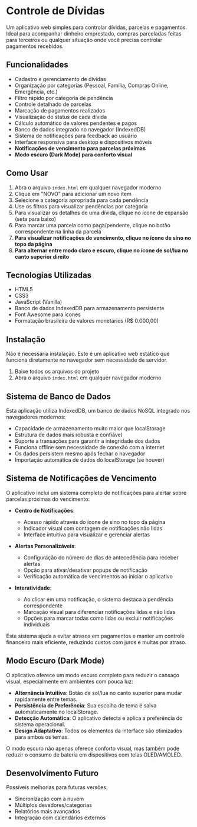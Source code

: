 # Controle de Dívidas

Um aplicativo web simples para controlar dívidas, parcelas e pagamentos. Ideal para acompanhar dinheiro emprestado, compras parceladas feitas para terceiros ou qualquer situação onde você precisa controlar pagamentos recebidos.

## Funcionalidades

- Cadastro e gerenciamento de dívidas
- Organização por categorias (Pessoal, Família, Compras Online, Emergência, etc.)
- Filtro rápido por categoria de pendência
- Controle detalhado de parcelas
- Marcação de pagamentos realizados
- Visualização do status de cada dívida
- Cálculo automático de valores pendentes e pagos
- Banco de dados integrado no navegador (IndexedDB)
- Sistema de notificações para feedback ao usuário
- Interface responsiva para desktop e dispositivos móveis
- **Notificações de vencimento para parcelas próximas**
- **Modo escuro (Dark Mode) para conforto visual**

## Como Usar

1. Abra o arquivo `index.html` em qualquer navegador moderno
2. Clique em "NOVO" para adicionar um novo item
3. Selecione a categoria apropriada para cada pendência
4. Use os filtros para visualizar pendências por categoria
5. Para visualizar os detalhes de uma dívida, clique no ícone de expansão (seta para baixo)
6. Para marcar uma parcela como paga/pendente, clique no botão correspondente na linha da parcela
7. **Para visualizar notificações de vencimento, clique no ícone de sino no topo da página**
8. **Para alternar entre modo claro e escuro, clique no ícone de sol/lua no canto superior direito**

## Tecnologias Utilizadas

- HTML5
- CSS3
- JavaScript (Vanilla)
- Banco de dados IndexedDB para armazenamento persistente
- Font Awesome para ícones
- Formatação brasileira de valores monetários (R$ 0.000,00)

## Instalação

Não é necessária instalação. Este é um aplicativo web estático que funciona diretamente no navegador sem necessidade de servidor.

1. Baixe todos os arquivos do projeto
2. Abra o arquivo `index.html` em qualquer navegador moderno

## Sistema de Banco de Dados

Esta aplicação utiliza IndexedDB, um banco de dados NoSQL integrado nos navegadores modernos:

- Capacidade de armazenamento muito maior que localStorage
- Estrutura de dados mais robusta e confiável
- Suporte a transações para garantir a integridade dos dados
- Funciona offline sem necessidade de conexão com a internet
- Os dados persistem mesmo após fechar o navegador
- Importação automática de dados do localStorage (se houver)

## Sistema de Notificações de Vencimento

O aplicativo inclui um sistema completo de notificações para alertar sobre parcelas próximas do vencimento:

- **Centro de Notificações**:
  - Acesso rápido através do ícone de sino no topo da página
  - Indicador visual com contagem de notificações não lidas
  - Interface intuitiva para visualizar e gerenciar alertas

- **Alertas Personalizáveis**:
  - Configuração do número de dias de antecedência para receber alertas
  - Opção para ativar/desativar popups de notificação
  - Verificação automática de vencimentos ao iniciar o aplicativo

- **Interatividade**:
  - Ao clicar em uma notificação, o sistema destaca a pendência correspondente
  - Marcação visual para diferenciar notificações lidas e não lidas
  - Opções para marcar todas como lidas ou excluir notificações individuais

Este sistema ajuda a evitar atrasos em pagamentos e manter um controle financeiro mais eficiente, reduzindo custos com juros e multas por atraso.

## Modo Escuro (Dark Mode)

O aplicativo oferece um modo escuro completo para reduzir o cansaço visual, especialmente em ambientes com pouca luz:

- **Alternância Intuitiva**: Botão de sol/lua no canto superior para mudar rapidamente entre temas.
- **Persistência de Preferência**: Sua escolha de tema é salva automaticamente no localStorage.
- **Detecção Automática**: O aplicativo detecta e aplica a preferência do sistema operacional.
- **Design Adaptativo**: Todos os elementos da interface são otimizados para ambos os temas.

O modo escuro não apenas oferece conforto visual, mas também pode reduzir o consumo de bateria em dispositivos com telas OLED/AMOLED.

## Desenvolvimento Futuro

Possíveis melhorias para futuras versões:

- Sincronização com a nuvem
- Múltiplos devedores/categorias
- Relatórios mais avançados
- Integração com calendários externos 